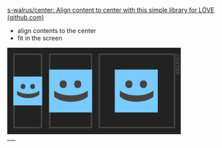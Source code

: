 [s-walrus/center: Align content to center with this simple library for LÖVE (github.com)](https://github.com/S-Walrus/center)
* align contents to the center
* fit in the screen

<div style="height: 200px;">
<img src="https://raw.githubusercontent.com/S-Walrus/center/master/screenshots/center.png" style="transform-origin: top left; transform: rotate(90deg) translate(0%, -100%); height: 400px;">
</div>
___

